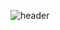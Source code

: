 ![header](https://capsule-render.vercel.app/api?type=waving&color=0:00C9FF,100:92FE9D&height=300&section=header&text=Yeonhee%20Hayden%20Kim&desc=Love%20the%20life%20you%20live,%20live%20the%20life%20you%20love&fontColor=F1F7F0&fontSize=50&descSize=17&descAlign=75)
